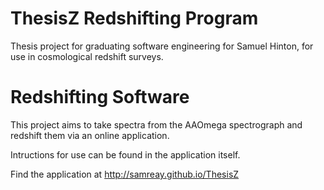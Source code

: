 # ThesisZ Redshifting Program

Thesis project for graduating software engineering for Samuel Hinton, for use in cosmological redshift surveys.

# Redshifting Software

This project aims to take spectra from the AAOmega spectrograph and redshift them via an online application.

Intructions for use can be found in the application itself.

Find the application at http://samreay.github.io/ThesisZ
